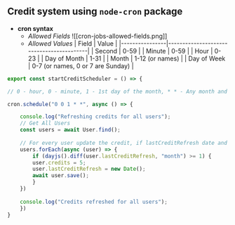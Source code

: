 ## Credit system using `node-cron` package
- **cron syntax**
	- *Allowed Fields*
	 ![[cron-jobs-allowed-fields.png]]
	 - *Allowed Values*
| Field          | Value                                    |
|----------------|------------------------------------------|
| Second         | 0-59                                     |
| Minute         | 0-59                                     |
| Hour           | 0-23                                     |
| Day of Month   | 1-31                                     |
| Month          | 1-12 (or names)                         |
| Day of Week    | 0-7 (or names, 0 or 7 are Sunday)       |

```js
export const startCreditScheduler = () => {

// 0 - hour, 0 - minute, 1 - 1st day of the month, * * - Any month and any day of the week

cron.schedule("0 0 1 * *", async () => {

	console.log("Refreshing credits for all users");	
	// Get All Users
	const users = await User.find();
	
	// For every user update the credit, if lastCreditRefresh date and present date has difference of more than or equal to 1 month
	users.forEach(async (user) => {
		if (dayjs().diff(user.lastCreditRefresh, "month") >= 1) {
		user.credits = 5;
		user.lastCreditRefresh = new Date();
		await user.save();
		}
	})
	
	console.log("Credits refreshed for all users");
	})
}
```